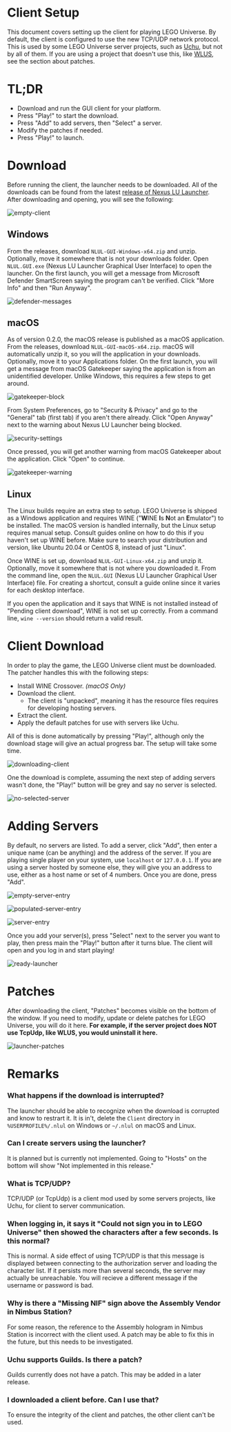 # Client Setup
This document covers setting up the client for playing
LEGO Universe. By default, the client is configured
to use the new TCP/UDP network protocol. This is used
by some LEGO Universe server projects, such as
[Uchu](https://github.com/uchuserver/uchu), but not by
all of them. If you are using a project that doesn't
use this, like [WLUS](https://github.com/wesleyd1124/WLUS),
see the section about patches.

# TL;DR
* Download and run the GUI client for your platform.
* Press "Play!" to start the download.
* Press "Add" to add servers, then "Select" a server.
* Modify the patches if needed.
* Press "Play!" to launch.

# Download
Before running the client, the launcher needs
to be downloaded. All of the downloads can
be found from the latest
[release of Nexus LU Launcher](https://github.com/TheNexusAvenger/Nexus-LU-Launcher/releases/tag/V.0.2.0).
After downloading and opening, you will see the
following:

![empty-client](images/empty-client.png)

## Windows
From the releases, download `NLUL-GUI-Windows-x64.zip`
and unzip. Optionally, move it somewhere that is not
your downloads folder. Open `NLUL.GUI.exe` (Nexus LU
Launcher Graphical User Interface) to open the launcher.
On the first launch, you will get a message from
Microsoft Defender SmartScreen saying the program can't
be verified. Click "More Info" and then "Run Anyway".

![defender-messages](images/microsoft-defender-message.png)

## macOS
As of version 0.2.0, the macOS release is published
as a macOS application. From the releases, download
`NLUL-GUI-macOS-x64.zip`. macOS will automatically
unzip it, so you will the application in your downloads.
Optionally, move it to your Applications folder.
On the first launch, you will get a message from macOS
Gatekeeper saying the application is from an unidentified
developer. Unlike Windows, this requires a few steps
to get around.

![gatekeeper-block](images/maos-gatekeeper-block.png)

From System Preferences, go to "Security & Privacy"
and go to the "General" tab (first tab) if you aren't
there already. Click "Open Anyway" next to the warning
about Nexus LU Launcher being blocked.

![security-settings](images/macos-security-settings.png)

Once pressed, you will get another warning from macOS
Gatekeeper about the application. Click "Open" to continue.

![gatekeeper-warning](images/maos-gatekeeper-warning.png)

## Linux
The Linux builds require an extra step to setup.
LEGO Universe is shipped as a Windows application
and requires WINE ("**W**INE **I**s **N**ot an
**E**mulator") to be installed. The macOS version
is handled internally, but the Linux setup requires
manual setup. Consult guides online on how to do this
if you haven't set up WINE before. Make sure to search
your distribution and version, like Ubuntu 20.04 or
CentOS 8, instead of just "Linux".

Once WINE is set up, download `NLUL-GUI-Linux-x64.zip`
and unzip it. Optionally, move it somewhere that is not
where you downloaded it. From the command line,
open the `NLUL.GUI` (Nexus LU Launcher Graphical User
Interface) file. For creating a shortcut, consult a
guide online since it varies for each desktop interface.

If you open the application and it says that WINE is not
installed instead of "Pending client download", WINE is
not set up correctly. From a command line, `wine --version`
should return a valid result.

# Client Download
In order to play the game, the LEGO Universe client
must be downloaded. The patcher handles this with
the following steps:
* Install WINE Crossover. *(macOS Only)*
* Download the client.
  * The client is "unpacked", meaning it has the resource
    files requires for developing hosting servers.
* Extract the client.
* Apply the default patches for use with servers like Uchu.

All of this is done automatically by pressing "Play!",
although only the download stage will give an actual progress
bar. The setup will take some time.

![downloading-client](images/downloading-client.png)

One the download is complete, assuming the next step of
adding servers wasn't done, the "Play!" button will be grey
and say no server is selected.

![no-selected-server](images/no-selected-server.png)

# Adding Servers
By default, no servers are listed. To add a server,
click "Add", then enter a unique name (can be anything)
and the address of the server. If you are playing single
player on your system, use `localhost` or `127.0.0.1`.
If you are using a server hosted by someone else, they
will give you an address to use, either as a host name or
set of 4 numbers. Once you are done, press "Add".

![empty-server-entry](images/add-server-empty.png)

![populated-server-entry](images/add-server-populated.png)

![server-entry](images/no-selected-server-with-server.png)

Once you add your server(s), press "Select" next to the
server you want to play, then press main the "Play!" button
after it turns blue. The client will open and you log in
and start playing!

![ready-launcher](images/launcher-ready.png)

# Patches
After downloading the client, "Patches" becomes visible
on the bottom of the window. If you need to modify, update
or delete patches for LEGO Universe, you will do it here.
**For example, if the server project does NOT use TcpUdp,
like WLUS, you would uninstall it here.**

![launcher-patches](images/launcher-patches.png)

# Remarks
### What happens if the download is interrupted?
The launcher should be able to recognize when the download
is corrupted and know to restrart it. It is in't, delete
the `Client` directory in `%USERPROFILE%/.nlul` on Windows
or `~/.nlul` on macOS and Linux.

### Can I create servers using the launcher?
It is planned but is currently not implemented. Going
to "Hosts" on the bottom will show "Not implemented in
this release."

### What is TCP/UDP?
TCP/UDP (or TcpUdp) is a client mod used by some servers
projects, like Uchu, for client to server communication.

### When logging in, it says it "Could not sign you in to LEGO Universe" then showed the characters after a few seconds. Is this normal?
This is normal. A side effect of using TCP/UDP is that
this message is displayed between connecting to the
authorization server and loading the character list. 
If it persists more than several seconds, the server
may actually be unreachable. You will recieve a different
message if the username or password is bad.

### Why is there a "Missing NIF" sign above the Assembly Vendor in Nimbus Station?
For some reason, the reference to the Assembly hologram
in Nimbus Station is incorrect with the client used.
A patch may be able to fix this in the future, but
this needs to be investigated.

### Uchu supports Guilds. Is there a patch?
Guilds currently does not have a patch. This may be
added in a later release.

### I downloaded a client before. Can I use that?
To ensure the integrity of the client and patches,
the other client can't be used.